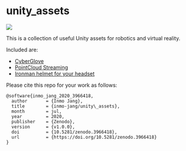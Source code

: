 # unity_assets

![](https://zenodo.org/badge/246122710.svg)

This is a collection of useful Unity assets for robotics and virtual reality. 

Included are:

- [CyberGlove](https://github.com/inmo-jang/unity_assets/tree/master/CyberGrasp)
- [PointCloud Streaming](https://github.com/inmo-jang/unity_assets/blob/master/PointCloudStreaming/readme.md)
- [Ironman helmet for your headset](https://github.com/inmo-jang/unity_assets/blob/master/IronmanHelmet/readme.md)

Please cite this repo for your work as follows:
```
@software{inmo_jang_2020_3966418,
  author       = {Inmo Jang},
  title        = {inmo-jang/unity\_assets},
  month        = jul,
  year         = 2020,
  publisher    = {Zenodo},
  version      = {v1.0.0},
  doi          = {10.5281/zenodo.3966418},
  url          = {https://doi.org/10.5281/zenodo.3966418}
}
```
